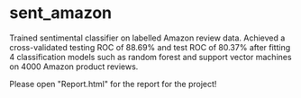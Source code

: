 # sent_amazon
Trained sentimental classifier on labelled Amazon review data. 
Achieved a cross-validated testing ROC of 88.69% and test ROC of 80.37% after fitting 4 classification models such as random forest and support vector machines on 4000 Amazon product reviews.

Please open "Report.html" for the report for the project!
